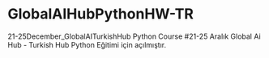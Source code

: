 # GlobalAIHubPythonHW-TR
21-25December_GlobalAITurkishHub Python Course
#21-25 Aralık Global Ai Hub - Turkish Hub Python Eğitimi için açılmıştır.
